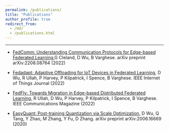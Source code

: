 ```yaml
---
permalink: /publications/
title: "Publications"
author_profile: true
redirect_from:
  - /md/
  - /publications.html
---
```

---

- [FedComm: Understanding Communication Protocols for Edge-based Federated Learning](https://arxiv.org/pdf/2208.08764.pdf),G Cleland, D Wu, B Varghese. arXiv preprint arXiv:2208.08764 (2022)

- [Fedadapt: Adaptive Offloading for IoT Devices in Federated Learning](https://arxiv.org/pdf/2107.04271.pdf), D Wu, R Ullah, P Harvey, P Kilpatrick, I Spence, B Varghese. IEEE Internet of Things Journal (2022)

- [FedFly: Towards Migration in Edge-based Distributed Federated Learning](https://arxiv.org/pdf/2111.01516.pdf), R Ullah, D Wu, P Harvey, P Kilpatrick, I Spence, B Varghese. IEEE Communications Magazine (2022)

- [EasyQuant: Post-training Quantization via Scale Optimization](https://arxiv.org/pdf/2006.16669.pdf), D Wu, Q Tang, Y Zhao, M Zhang, Y Fu, D Zhang. arXiv preprint arXiv:2006.16669 (2020)
